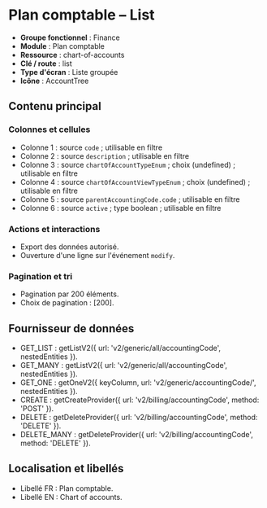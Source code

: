 # Plan comptable – List

- **Groupe fonctionnel** : Finance
- **Module** : Plan comptable
- **Ressource** : chart-of-accounts
- **Clé / route** : list
- **Type d'écran** : Liste groupée
- **Icône** : AccountTree

## Contenu principal
### Colonnes et cellules
- Colonne 1 : source `code` ; utilisable en filtre
- Colonne 2 : source `description` ; utilisable en filtre
- Colonne 3 : source `chartOfAccountTypeEnum` ; choix (undefined) ; utilisable en filtre
- Colonne 4 : source `chartOfAccountViewTypeEnum` ; choix (undefined) ; utilisable en filtre
- Colonne 5 : source `parentAccountingCode.code` ; utilisable en filtre
- Colonne 6 : source `active` ; type boolean ; utilisable en filtre

### Actions et interactions
- Export des données autorisé.
- Ouverture d'une ligne sur l'événement `modify`.

### Pagination et tri
- Pagination par 200 éléments.
- Choix de pagination : [200].

## Fournisseur de données
- GET_LIST : getListV2({
  url: 'v2/generic/all/accountingCode',
  nestedEntities
}).
- GET_MANY : getListV2({
  url: 'v2/generic/all/accountingCode',
  nestedEntities
}).
- GET_ONE : getOneV2({
  keyColumn,
  url: 'v2/generic/accountingCode/',
  nestedEntities
}).
- CREATE : getCreateProvider({
  url: 'v2/billing/accountingCode',
  method: 'POST'
}).
- DELETE : getDeleteProvider({
  url: 'v2/billing/accountingCode',
  method: 'DELETE'
}).
- DELETE_MANY : getDeleteProvider({
  url: 'v2/billing/accountingCode',
  method: 'DELETE'
}).

## Localisation et libellés
- Libellé FR : Plan comptable.
- Libellé EN : Chart of accounts.